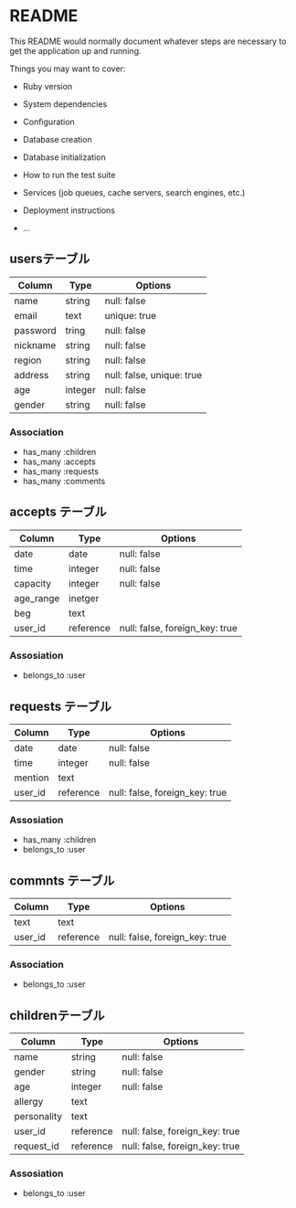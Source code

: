 # README

This README would normally document whatever steps are necessary to get the
application up and running.

Things you may want to cover:

* Ruby version

* System dependencies

* Configuration

* Database creation

* Database initialization

* How to run the test suite

* Services (job queues, cache servers, search engines, etc.)

* Deployment instructions

* ...

## usersテーブル
|Column|Type|Options|
|------|----|-------|
|name|string|null: false|
|email|text|unique: true|
|password|tring|null: false|
|nickname|string|null: false|
|region|string|null: false|
|address|string|null: false, unique: true|
|age|integer|null: false|
|gender|string|null: false|

### Association
- has_many :children
- has_many :accepts
- has_many :requests
- has_many :comments


## accepts テーブル
|Column|Type|Options|
|------|----|-------|
|date|date|null: false|
|time|integer|null: false|
|capacity|integer|null: false|
|age_range|inetger||
|beg|text||
|user_id|reference|null: false, foreign_key: true|

### Assosiation
- belongs_to :user


## requests テーブル
|Column|Type|Options|
|------|----|-------|
|date|date|null: false|
|time|integer|null: false|
|mention|text||
|user_id|reference|null: false, foreign_key: true|

### Assosiation
- has_many :children
- belongs_to :user


## commnts テーブル
|Column|Type|Options|
|------|----|-------|
|text|text||
|user_id|reference|null: false, foreign_key: true|

### Association
- belongs_to :user

## childrenテーブル
|Column|Type|Options|
|------|----|-------|
|name|string|null: false|
|gender|string|null: false|
|age|integer|null: false|
|allergy|text||
|personality|text||
|user_id|reference|null: false, foreign_key: true|
|request_id|reference|null: false, foreign_key: true|

### Assosiation
- belongs_to :user